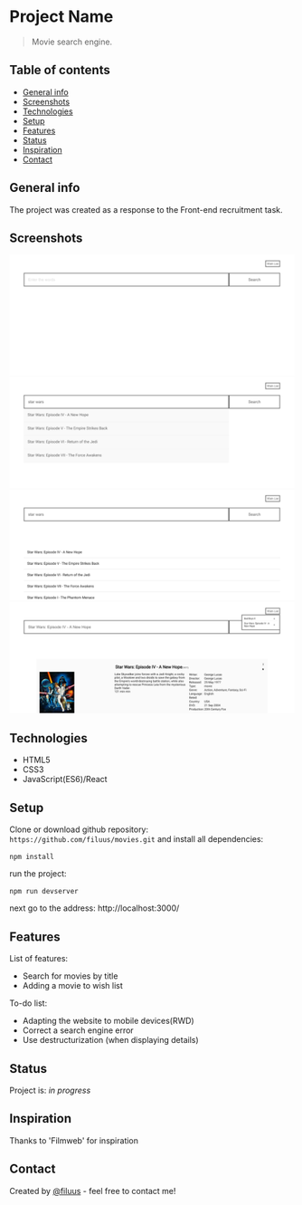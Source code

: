 # Project Name

> Movie search engine.

## Table of contents

- [General info](#general-info)
- [Screenshots](#screenshots)
- [Technologies](#technologies)
- [Setup](#setup)
- [Features](#features)
- [Status](#status)
- [Inspiration](#inspiration)
- [Contact](#contact)

## General info

The project was created as a response to the Front-end recruitment task.

## Screenshots

![Main site](./screen/main.png)
![Autocomlete](./screen/autocomplete.png)
![Results](./screen/results.png)
![Details](./screen/details.png)

## Technologies

- HTML5
- CSS3
- JavaScript(ES6)/React

## Setup

Clone or download github repository:
`https://github.com/filuus/movies.git`
and install all dependencies:

```
npm install
```

run the project:

```
npm run devserver
```

next go to the address: http://localhost:3000/

## Features

List of features:

- Search for movies by title
- Adding a movie to wish list

To-do list:

- Adapting the website to mobile devices(RWD)
- Correct a search engine error
- Use destructurization (when displaying details)

## Status

Project is: _in progress_

## Inspiration

Thanks to 'Filmweb' for inspiration

## Contact

Created by [@filuus](https://github.com/filuus) - feel free to contact me!
